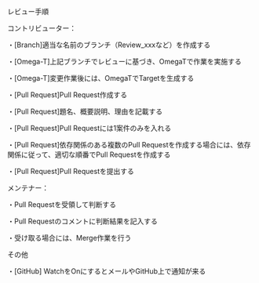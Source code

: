 レビュー手順

コントリビューター：

・[Branch]適当な名前のブランチ（Review_xxxなど）を作成する

・[Omega-T]上記ブランチでレビューに基づき、OmegaTで作業を実施する

・[Omega-T]変更作業後には、OmegaTでTargetを生成する

・[Pull Request]Pull Request作成する

・[Pull Request]題名、概要説明、理由を記載する

・[Pull Request]Pull Requestには1案件のみを入れる

・[Pull Request]依存関係のある複数のPull Requestを作成する場合には、依存関係に従って、適切な順番でPull Requestを作成する

・[Pull Request]Pull Requestを提出する


メンテナー：

・Pull Requestを受領して判断する

・Pull Requestのコメントに判断結果を記入する

・受け取る場合には、Merge作業を行う

その他

・[GitHub] WatchをOnにするとメールやGitHub上で通知が来る
